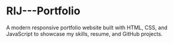 # RIJ---Portfolio
A modern responsive portfolio website built with HTML, CSS, and JavaScript to showcase my skills, resume, and GitHub projects.

